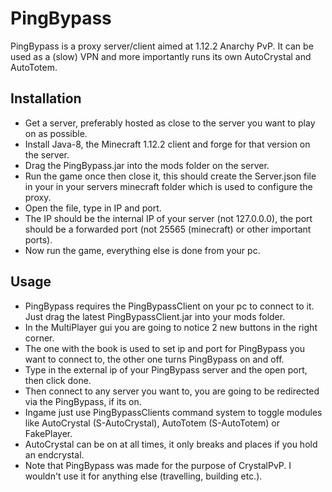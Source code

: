 # PingBypass

PingBypass is a proxy server/client aimed at 1.12.2 Anarchy PvP. It can be used as a (slow) VPN and more importantly runs its own AutoCrystal and AutoTotem.

## Installation
- Get a server, preferably hosted as close to the server you want to play on as possible.
- Install Java-8, the Minecraft 1.12.2 client and forge for that version on the server.
- Drag the PingBypass.jar into the mods folder on the server.
- Run the game once then close it, this should create the Server.json file in your in your servers minecraft folder which is used to configure the proxy.
- Open the file, type in IP and port.
- The IP should be the internal IP of your server (not 127.0.0.0), the port should be a forwarded port (not 25565 (minecraft) or other important ports).
- Now run the game, everything else is done from your pc.

## Usage
- PingBypass requires the PingBypassClient on your pc to connect to it. Just drag the latest PingBypassClient.jar into your mods folder.
- In the MultiPlayer gui you are going to notice 2 new buttons in the right corner.
- The one with the book is used to set ip and port for PingBypass you want to connect to, the other one turns PingBypass on and off.
- Type in the external ip of your PingBypass server and the open port, then click done.
- Then connect to any server you want to, you are going to be redirected via the PingBypass, if its on.
- Ingame just use PingBypassClients command system to toggle modules like AutoCrystal (S-AutoCrystal), AutoTotem (S-AutoTotem) or FakePlayer.
- AutoCrystal can be on at all times, it only breaks and places if you hold an endcrystal.
- Note that PingBypass was made for the purpose of CrystalPvP. I wouldn't use it for anything else (travelling, building etc.).
